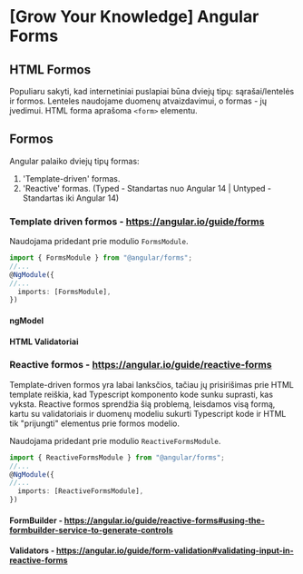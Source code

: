 # [Grow Your Knowledge] Angular Forms

## HTML Formos
Populiaru sakyti, kad internetiniai puslapiai būna dviejų tipų: sąrašai/lentelės ir formos. Lenteles naudojame duomenų atvaizdavimui, o formas - jų įvedimui.
HTML forma aprašoma `<form>` elementu.

## Formos

Angular palaiko dviejų tipų formas:
1. 'Template-driven' formas.
3. 'Reactive' formas. (Typed - Standartas nuo Angular 14 | Untyped - Standartas iki Angular 14)

### Template driven formos - https://angular.io/guide/forms
Naudojama pridedant prie modulio `FormsModule`.
```ts
import { FormsModule } from "@angular/forms";
//...
@NgModule({
//...
  imports: [FormsModule],
})
```

#### ngModel
#### HTML Validatoriai

### Reactive formos - https://angular.io/guide/reactive-forms
Template-driven formos yra labai lanksčios, tačiau jų prisirišimas prie HTML template reiškia, kad Typescript komponento kode sunku suprasti, kas vyksta.
Reactive formos sprendžia šią problemą, leisdamos visą formą, kartu su validatoriais ir duomenų modeliu sukurti Typescript kode ir HTML tik "prijungti" elementus prie formos modelio.

Naudojama pridedant prie modulio `ReactiveFormsModule`.
```ts
import { ReactiveFormsModule } from "@angular/forms";
//...
@NgModule({
//...
  imports: [ReactiveFormsModule],
})
```

#### FormBuilder - https://angular.io/guide/reactive-forms#using-the-formbuilder-service-to-generate-controls
#### Validators - https://angular.io/guide/form-validation#validating-input-in-reactive-forms
